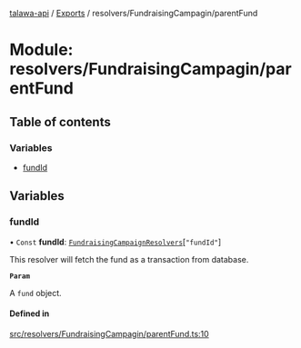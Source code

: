 [talawa-api](../README.md) / [Exports](../modules.md) / resolvers/FundraisingCampagin/parentFund

# Module: resolvers/FundraisingCampagin/parentFund

## Table of contents

### Variables

- [fundId](resolvers_FundraisingCampagin_parentFund.md#fundid)

## Variables

### fundId

• `Const` **fundId**: [`FundraisingCampaignResolvers`](types_generatedGraphQLTypes.md#fundraisingcampaignresolvers)[``"fundId"``]

This resolver will fetch the fund as a transaction from database.

**`Param`**

A `fund` object.

#### Defined in

[src/resolvers/FundraisingCampagin/parentFund.ts:10](https://github.com/PalisadoesFoundation/talawa-api/blob/708df7e/src/resolvers/FundraisingCampagin/parentFund.ts#L10)
